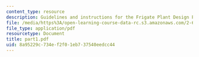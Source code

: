 ```yaml
---
content_type: resource
description: Guidelines and instructions for the Frigate Plant Design Project.
file: /media/https%3A/open-learning-course-data-rc.s3.amazonaws.com/2-611-marine-power-and-propulsion-fall-2006/8a95229c734ef2f01eb737540eedcc44_part1.pdf
file_type: application/pdf
resourcetype: Document
title: part1.pdf
uid: 8a95229c-734e-f2f0-1eb7-37540eedcc44
---
```

